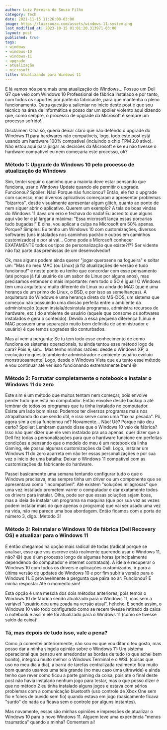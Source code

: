 ```yaml
---
author: Luiz Pereira de Souza Filho
category: Tech
date: 2021-11-15 11:26:00-03:00
image: https://luizsouza.com/assets/windows-11-system.png
last_modified_at: 2023-10-15 01:01:20.313971-03:00
layout: post
published: true
tags:
- windows
- windows-10
- windows-11
- upgrade
- atualização
- microsoft
title: Atualizando para Windows 11
---
```


E lá vamos nós para mais uma atualização do Windows... Possuo um Dell G7 que veio com Windows 10 Professional de fábrica instalado e por tanto, com todos os suportes por parte da fabricante, para que mantenha o pleno funcionamento. Outra questão a salientar no inicio deste post é que sou técnico na área de informática e posso dar um spoiler violento aqui dizendo que, como sempre, o processo de upgrade da Microsoft é sempre um processo sofrido!

Disclaimer: Olha só, queria deixar claro que não defendo o upgrade do Windows 11 para hardwares não compatíveis, logo, todo este post está usando um hardware 100% compatível (incluindo o chip TPM 2.0 ativo). Não estou aqui para julgar as decisões da Microsoft e se eu não tivesse o hardware compatível eu nem começaria este processo, ok?

###   Método 1: Upgrade do Windows 10 pelo processo de atualização do Windows

Sim, tentei seguir o caminho que a maioria deve estar pensando que funciona, usar o Windows Update quando ele permitir o upgrade. Funcionou? Spoiler: Não! Porque não funcionou? Então, ele fez o upgrade com sucesso, mas diversos aplicativos começaram a apresentar problemas "bizarros", desde visualmente apresentar algum glitch, quanto ao ponto de nem siquer abrir o aplicativo. Querem um exemplo? A tela de boas vindas do Windows 11 dava um erro e fechava do nada! Eu acredito que alguns aqui vão ler e já largar a máxima: "Essa microsoft lança essas porcarias tudo bugadas!" E olha, vou aplicar a culpa na Microsoft em 50% apenas. Porque? Simples: Eu tenho um Windows 10 com customizações, diversos softwares (uns instalados nos caminhos padrão e outros em caminhos customizados) e por aí vai... Como pode a Microsoft conhecer EXATAMENTE todos os tipos de personalização que existe?!?? Ser vidente não faz parte das premissas de um desenvolvedor!

Ok, mas alguns podem ainda querer "jogar querosene na fogueira" e soltar um: "Mas no meu MAC (ou Linux) já fiz atualizações de versão e tudo funcionou!" e neste ponto eu tenho que concordar com esse pensamento (até porque já fui usuário de um sabor de Linux por alguns anos), mas precisamos entender o mais importante: nem todo o SO é igual! O Windows tem uma arquitetura muito diferente do Linux ou ainda do MAC (que é uma herança de um primo do Linux, o BSD, e por isso as semelhanças). A arquitetura do Windows é uma herança direta do MS-DOS, um sistema que começou não possuindo uma divisão perfeita entre o ambiente da administração (quem instala/desinstala programas, administra recursos de hardware, etc.) do ambiente de usuário (aquele que consome os softwares instalados e gera o conteúdo). Devido a essa pequena diferença (Linux e MAC possuem uma separação muito bem definida de administrador e usuário) é que temos upgrades tão conturbados.

Mas aí vem a pergunta: Se tu tem todo esse conhecimento de como funciona os sistemas operacionais, tu ainda tentou esse método logo de cara? Pois é, sim... Mas tenho minhas razões: desde o Windows XP, a evolução no quesito ambiente administrador e ambiente usuário evoluiu monstruosamente! Logo, desde o Windows Vista que eu tento esse método e vou continuar até ver isso funcionando extremamente bem! 😅

###   Método 2: Formatar completamente o notebook e instalar o Windows 11 do zero

Este sim é um método que muitos tentam nem começar, pois envolve perder tudo que está no computador. Então envolve desde backup a até lembrar de todos os programas que tu tinha instalado no computador. Existe um lado bom nisso: Podemos ter diversos programas mais nos atrapalhando do que sendo útil, e isso serve como uma "faxina pesada". Pô, agora sim a coisa funcionou né? Novamente... Não! Ué? Porque não deu certo? Spoiler: Lembram quando disse que o Windows 10 veio de fábrica? Isso não quer dizer que ele vem instalado pra uso apenas, quer dizer que a Dell fez todas a personalizações para que o hardware funcione em perfeitas condições e pensando que o modelo do meu é um notebook da linha Gaming, ele possui algumas customizações da Dell. Logo, instalar um Windows 11 do zero acarreta em não ter essas personalizações e por sua vez o inicio de uma batalha: Deixar o Windows 11 compatível com as customizações da fabricante do hardware.

Passei basicamente uma semana tentando configurar tudo o que o Windows precisava, mas sempre tinha um driver ou um componente que se apresentava como "incompatível". Até existem "soluções milagrosas" que uma vez instalado prometem varrer o computador e dar exatamente todos os drivers para instalar. Olha, pode ser que essas soluções sejam boas, mas a ideia de instalar um programa na maquina (que por sua vez as vezes podem instalar mais do que apenas o programa) que vai ser usado uma vez na vida, não me parece uma boa abordagem. Então ficamos com a porta de número 3, digo.. Metodo 3!

###   Método 3: Reinstalar o Windows 10 de fábrica (Dell Recovery OS) e atualizar para o Windows 11

E então chegamos na opção mais radical de todas (radical porque se analisar, esse que vos escreve está realmente querendo usar o Windows 11, não? 😅) que é um processo longo de algumas horas (principalmente dependendo do computador e internet contratada). A ideia é recuperar o Windows 10 com todos os drivers e aplicações customizados, ir para a última versão de updates do Windows 10 e por fim subir a versão para o Windows 11. E provavelmente a pergunta que paira no ar: Funcionou? E minha resposta: Até o momento sim!

Esta opção é uma mescla dos dois métodos anteriores, pois temos o Windows 10 de fábrica sendo atualizado para o Windows 11, mas sem a variável "usuário deu uma zoada na versão atual", hehehe. E sendo assim, o Windows 10 veio todo configurado como se recem tivesse retirado da caixa o notebook e assim ele foi atualizado para o Windows 11 (como se tivesse saído da caixa)!

###   Tá, mas depois de tudo isso, vale a pena?

Como já comentei anteriormente, não sou eu que vou ditar o teu gosto, mas posso dar a minha singela opinião sobre o Windows 11: Um sistema operacional que pensou em arredondar as bordas de tudo (o que achei bem bonito), integrou muito melhor o Windows Terminal e o WSL (coisas que uso no meu dia a dia), a barra de tarefas centralizada realmente fica muito bom quando usamos uma tela grande (no meu caso uma ultrawide) e ainda tenho que rever como ficou a parte gaming da coisa, pois até o final deste post não havia instalado nenhum jogo para testar, mas o que posso dizer é que no método 2 eu tinha instalado alguns jogos e estava com sérios problemas com a comunicação bluetooth (uso controle de Xbox One sem fio e fones de ouvido sem fio) quando estava em jogo (basicamente ficava "surdo" do nada ou ficava sem o controle por alguns instantes).

Mas novamente, essas são minhas opiniões e impressões de atualizar o Windows 10 para o novo Windows 11. Alguem teve uma experiência "menos traumatica" quando a minha? Comentem aí!
